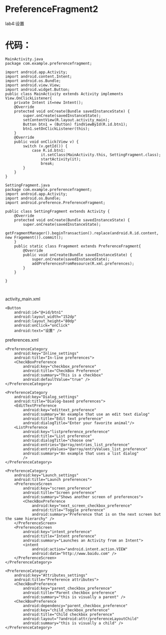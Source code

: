 # PreferenceFragment2
lab4:设置
# 代码：
```
MainActivity.java
package com.example.preferencefragment;

import android.app.Activity;
import android.content.Intent;
import android.os.Bundle;
import android.view.View;
import android.widget.Button;
public class MainActivity extends Activity implements View.OnClickListener{
    private Intent it=new Intent();
    @Override
    protected void onCreate(Bundle savedInstanceState) {
        super.onCreate(savedInstanceState);
        setContentView(R.layout.activity_main);
        Button btn1 = (Button) findViewById(R.id.btn1);
        btn1.setOnClickListener(this);
    }
    @Override
    public void onClick(View v) {
        switch (v.getId()) {
            case R.id.btn1:
                it.setClass(MainActivity.this, SettingFragment.class);
                startActivity(it);
                break;
        }
    }
}

SettingFragment.java
package com.example.preferencefragment;
import android.app.Activity;
import android.os.Bundle;
import android.preference.PreferenceFragment;

public class SettingFragment extends Activity {
    @Override
    protected void onCreate(Bundle savedInstanceState) {
        super.onCreate(savedInstanceState);
        getFragmentManager().beginTransaction().replace(android.R.id.content, new Fragement()).commit();
    }
    public static class Fragement extends PreferenceFragment{
        @Override
        public void onCreate(Bundle savedInstanceState) {
            super.onCreate(savedInstanceState);
            addPreferencesFromResource(R.xml.preferences);
        }
    }

}



```
activity_main.xml

<?xml version="1.0" encoding="utf-8"?>
<LinearLayout xmlns:android="http://schemas.android.com/apk/res/android"
    xmlns:app="http://schemas.android.com/apk/res-auto"
    xmlns:tools="http://schemas.android.com/tools"
    android:layout_width="match_parent"
    android:layout_height="match_parent"
    tools:context=".MainActivity">

    <Button
        android:id="@+id/btn1"
        android:layout_width="152dp"
        android:layout_height="80dp"
        android:onClick="onClick"
        android:text="设置" />
</LinearLayout>

preferences.xml
<?xml version="1.0" encoding="utf-8"?>
<PreferenceScreen xmlns:android="http://schemas.android.com/apk/res/android"
    android:layout_width="match_parent"
    android:layout_height="match_parent">

    <PreferenceCategory
        android:key="Inline_settings"
        android:title="In-line preferences">
        <CheckBoxPreference
            android:key="checkbox_preference"
            android:title="CheckBox Preference"
            android:summary="This is a checkbox"
            android:defaultValue="true" />
    </PreferenceCategory>

    <PreferenceCategory
        android:key="Dialog_settings"
        android:title="Dialog-based preferences">
        <EditTextPreference
            android:key="edittext_preference"
            android:summary="An example that use an edit text dialog"
            android:title="Edit text preference"
            android:dialogTitle="Enter your favorite animal"/>
        <ListPreference
            android:key="listpreference_preference"
            android:title="List preference"
            android:dialogTitle="choose one"
            android:entries="@array/entries_list_preference"
            android:entryValues="@array/entryValues_list_preference"
            android:summary="An example that uses a list dialog"
            />
    </PreferenceCategory>

    <PreferenceCategory
        android:key="Launch_settings"
        android:title="Launch preferences">
        <PreferenceScreen
            android:key="screen_preference"
            android:title="Screen preference"
            android:summary="Shows another screen of preferences">
            <CheckBoxPreference
                android:key="next_screen_checkbox_preference"
                android:title="Toggle preference"
                android:summary="Preference that is on the next screen but the same hierarchy" />
        </PreferenceScreen>
        <PreferenceScreen
            android:key="intent_preference"
            android:title="Intent preference"
            android:summary="Launches an Activity from an Intent">
            <intent
                android:action="android.intent.action.VIEW"
                android:data="http://www.baidu.com" />
        </PreferenceScreen>
    </PreferenceCategory>

    <PreferenceCategory
        android:key="Attributes_settings"
        android:title="Preference attributes">
        <CheckBoxPreference
            android:key="parent_checkbox_preference"
            android:title="Parent checkbox preference"
            android:summary="this is visually a parent" />
        <CheckBoxPreference
            android:dependency="parent_checkbox_preference"
            android:key="child_checkbox_preference"
            android:title="Child checkbox preference"
            android:layout="?android:attr/preferenceLayoutChild"
            android:summary="this is visually a child" />
    </PreferenceCategory>

</PreferenceScreen>
